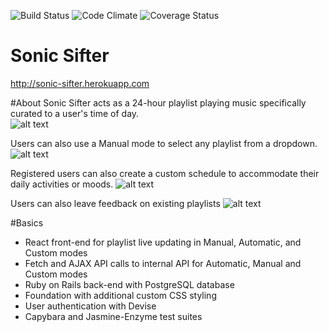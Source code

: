 
![Build Status](https://codeship.com/projects/2d371500-c943-0134-fca8-661ff70b2a8c/status?branch=master)
![Code Climate](https://codeclimate.com/github/JonathanBraun/LA-Breakable-Toy.png)
![Coverage Status](https://coveralls.io/repos/JonathanBraun/LA-Breakable-Toy/badge.png)


# Sonic Sifter

http://sonic-sifter.herokuapp.com

#About
Sonic Sifter acts as a 24-hour playlist playing music specifically curated to a user's time of day.  
![alt text](http://i.imgur.com/1YxViEV.png)

Users can also use a Manual mode to select any playlist from a dropdown.
![alt text](http://i.imgur.com/uMswWQ8.png)

Registered users can also create a custom schedule to accommodate their daily activities or moods.
![alt text](http://i.imgur.com/xM23yHN.png)

Users can also leave feedback on existing playlists
![alt text](http://i.imgur.com/kSlvykh.png)

#Basics

* React front-end for playlist live updating in Manual, Automatic, and Custom modes
* Fetch and AJAX API calls to internal API for Automatic, Manual and Custom modes
* Ruby on Rails back-end with PostgreSQL database
* Foundation with additional custom CSS styling
* User authentication with Devise
* Capybara and Jasmine-Enzyme test suites
